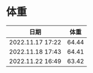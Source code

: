 ﻿体重
==

| 日期 | 体重 |
| :---: | :---: |
| 2022.11.17 17:22 | 64.44 |
| 2022.11.18 17:43 | 64.41 |
| 2022.11.22 16:49 | 63.42 |